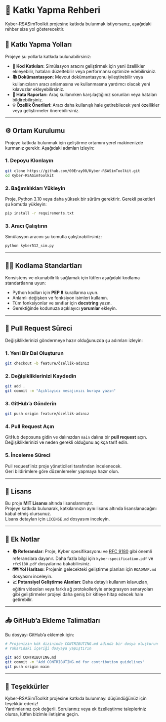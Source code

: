 # 🤝 Katkı Yapma Rehberi

Kyber-RSASimToolkit projesine katkıda bulunmak istiyorsanız, aşağıdaki rehber size yol gösterecektir.

## 🚀 Katkı Yapma Yolları

Projeye şu yollarla katkıda bulunabilirsiniz:

- **🧠 Kod Katkıları**: Simülasyon aracını geliştirmek için yeni özellikler ekleyebilir, hataları düzeltebilir veya performansı optimize edebilirsiniz.  
- **📚 Dokümantasyon**: Mevcut dokümantasyonu iyileştirebilir veya kullanıcıların aracı anlamasına ve kullanmasına yardımcı olacak yeni kılavuzlar ekleyebilirsiniz.  
- **🐞 Hata Raporları**: Araç kullanırken karşılaştığınız sorunları veya hataları bildirebilirsiniz.  
- **💡 Özellik Önerileri**: Aracı daha kullanışlı hale getirebilecek yeni özellikler veya geliştirmeler önerebilirsiniz.

---

## ⚙️ Ortam Kurulumu

Projeye katkıda bulunmak için geliştirme ortamını yerel makinenizde kurmanız gerekir. Aşağıdaki adımları izleyin:

### 1. Depoyu Klonlayın

```bash
git clone https://github.com/00Eray00/Kyber-RSASimToolkit.git
cd Kyber-RSASimToolkit
```

### 2. Bağımlılıkları Yükleyin

Proje, Python 3.10 veya daha yüksek bir sürüm gerektirir. Gerekli paketleri şu komutla yükleyin:

```bash
pip install -r requirements.txt
```

### 3. Aracı Çalıştırın

Simülasyon aracını şu komutla çalıştırabilirsiniz:

```bash
python kyber512_sim.py
```

---

## 🧑‍💻 Kodlama Standartları

Konsistens ve okunabilirlik sağlamak için lütfen aşağıdaki kodlama standartlarına uyun:

- Python kodları için **PEP 8** kurallarına uyun.
- Anlamlı değişken ve fonksiyon isimleri kullanın.
- Tüm fonksiyonlar ve sınıflar için **docstring** yazın.
- Gerektiğinde kodunuza açıklayıcı **yorumlar** ekleyin.

---

## 🔁 Pull Request Süreci

Değişikliklerinizi göndermeye hazır olduğunuzda şu adımları izleyin:

### 1. Yeni Bir Dal Oluşturun

```bash
git checkout -b feature/özellik-adınız
```

### 2. Değişikliklerinizi Kaydedin

```bash
git add .
git commit -m "Açıklayıcı mesajınızı buraya yazın"
```

### 3. GitHub’a Gönderin

```bash
git push origin feature/özellik-adınız
```

### 4. Pull Request Açın

GitHub deposuna gidin ve dalınızdan `main` dalına bir **pull request** açın.  
Değişikliklerinizi ve neden gerekli olduğunu açıkça tarif edin.

### 5. İnceleme Süreci

Pull request’iniz proje yöneticileri tarafından incelenecek.  
Geri bildirimlere göre düzenlemeler yapmaya hazır olun.

---

## 📄 Lisans

Bu proje **MIT Lisansı** altında lisanslanmıştır.  
Projeye katkıda bulunarak, katkılarınızın aynı lisans altında lisanslanacağını kabul etmiş olursunuz.  
Lisans detayları için `LICENSE.md` dosyasını inceleyin.

---

## 📌 Ek Notlar

- **📚 Referanslar**: Proje, Kyber spesifikasyonu ve [RFC 9180](https://www.rfc-editor.org/rfc/rfc9180) gibi önemli referanslara dayanır. Daha fazla bilgi için `kyber-specification.pdf` ve `rfc9180.pdf` dosyalarına bakabilirsiniz.
- **🗺️ Yol Haritası**: Projenin gelecekteki geliştirme planları için `ROADMAP.md` dosyasını inceleyin.
- **📈 Potansiyel Geliştirme Alanları**: Daha detaylı kullanım kılavuzları, eğitim videoları veya farklı ağ protokolleriyle entegrasyon senaryoları gibi geliştirmeler projeyi daha geniş bir kitleye hitap edecek hale getirebilir.

---

## 📥 GitHub’a Ekleme Talimatları

Bu dosyayı GitHub’a eklemek için:

```bash
# Projenizin kök dizininde CONTRIBUTING.md adında bir dosya oluşturun
# Yukarıdaki içeriği dosyaya yapıştırın

git add CONTRIBUTING.md
git commit -m "Add CONTRIBUTING.md for contribution guidelines"
git push origin main
```

---

## 🙏 Teşekkürler

Kyber-RSASimToolkit projesine katkıda bulunmayı düşündüğünüz için teşekkür ederiz!  
Yardımlarınız çok değerli. Sorularınız veya ek özelleştirme talepleriniz olursa, lütfen bizimle iletişime geçin.

